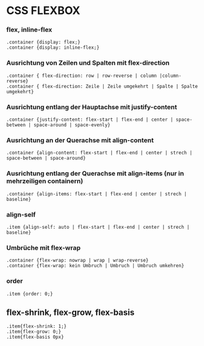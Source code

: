 # CSS FLEXBOX 

### flex, inline-flex
    .container {display: flex;}
    .container {display: inline-flex;}

 ### Ausrichtung von Zeilen und Spalten mit flex-direction
    .container { flex-direction: row | row-reverse | column |column-reverse}
    .container { flex-direction: Zeile | Zeile umgekehrt | Spalte | Spalte umgekehrt}

### Ausrichtung entlang der Hauptachse mit justify-content
    .container {justify-content: flex-start | flex-end | center | space-between | space-around | space-evenly}

### Ausrichtung an der Querachse mit align-content 
    .container {align-content: flex-start | flex-end | center | strech | space-between | space-around}

### Ausrichtung entlang der Querachse mit align-items (nur in mehrzeiligen containern)
    .container {align-items: flex-start | flex-end | center | strech | baseline}

### align-self
    .item {align-self: auto | flex-start | flex-end | center | strech | baseline}

### Umbrüche mit flex-wrap
    .container {flex-wrap: nowrap | wrap | wrap-reverse}
    .container {flex-wrap: kein Umbruch | Umbruch | Umbruch umkehren}

### order
    .item {order: 0;}

## flex-shrink, flex-grow, flex-basis
    .item{flex-shrink: 1;}		
    .item{flex-grow: 0;}		
    .item{flex-basis 0px} 
